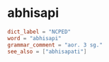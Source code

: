 # abhisapi

``` toml
dict_label = "NCPED"
word = "abhisapi"
grammar_comment = "aor. 3 sg."
see_also = ["abhisapati"]
```

